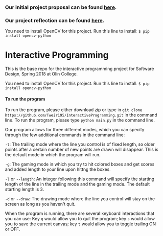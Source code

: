 ### Our initial project proposal can be found [here](https://github.com/QingmuDeng/InteractiveProgramming/blob/master/Project%20Proposal.md).
### Our project reflection can be found [here](https://github.com/Tweir195/InteractiveProgramming/blob/master/ProjectReflection.md).

You need to install OpenCV for this project. Run this line to install: `$ pip install opencv-python`

# Interactive Programming

This is the base repo for the interactive programming project for Software Design, Spring 2018 at Olin College.

You need to install OpenCV for this project. Run this line to install: `$ pip install opencv-python`

#### To run the program
To run the program, please either download zip or type in `git clone https://github.com/Tweir195/InteractiveProgramming.git` in the command line. To run the program, please type `python main.py` in the command line.

Our program allows for three different modes, which you can specify through the few additional commands in the command line:

`-t`: The trailing mode where the line you control is of fixed length, so older points after a certain number of new points are drawn will disappear. This is the default mode in which the program will run.

`-g`: The gaming mode in which you try to hit colored boxes and get scores and added length to your line upon hittng the boxes.

`-l` or `--length`: An integer following this command will specify the starting length of the line in the trailing mode and the gaming mode. The default starting length is 3.

`-d` or `--draw`: The drawing mode where the line you control will stay on the screen as long as you haven't quit.

When the program is running, there are several keyboard interactions that you can use: Key `q` would allow you to quit the program; key `s` would allow you to save the current canvas; key `t` would allow you to toggle trailing ON or OFF.
